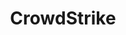 ---
title: CrowdStrike
id: crowdstrike
description: ''
slug: /crowdstrike 
keywords: 
 - policy
 - edr
pagination_next: null
pagination_prev: null
last_update: 
   date: 02/10/2023
   author: Patricia McPhee
draft: false
doc_type: how-to
displayed_sidebar: secureWorkforceSidebar
---